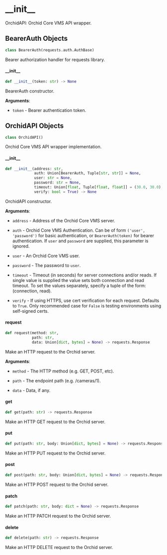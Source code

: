 <a id="__init__"></a>

# \_\_init\_\_

OrchidAPI: Orchid Core VMS API wrapper.

<a id="__init__.BearerAuth"></a>

## BearerAuth Objects

```python
class BearerAuth(requests.auth.AuthBase)
```

Bearer authorization handler for requests library.

<a id="__init__.BearerAuth.__init__"></a>

#### \_\_init\_\_

```python
def __init__(token: str) -> None
```

BearerAuth constructor.

**Arguments**:

- `token` - Bearer authentication token.

<a id="__init__.OrchidAPI"></a>

## OrchidAPI Objects

```python
class OrchidAPI()
```

Orchid Core VMS API wrapper implementation.

<a id="__init__.OrchidAPI.__init__"></a>

#### \_\_init\_\_

```python
def __init__(address: str,
             auth: Union[BearerAuth, Tuple[str, str]] = None,
             user: str = None,
             password: str = None,
             timeout: Union[float, Tuple[float, float]] = (30.0, 30.0),
             verify: bool = True) -> None
```

OrchidAPI constructor.

**Arguments**:

- `address` - Address of the Orchid Core VMS server.
  
- `auth` - Orchid Core VMS Authentication. Can be of form `('user', 'password')` for basic
  authentication, or `BearerAuth(token)` for bearer authentication. If `user` and
  `password` are supplied, this parameter is ignored.
  
- `user` - An Orchid Core VMS user.
  
- `password` - The password to `user`.
  
- `timeout` - Timeout (in seconds) for server connections and/or reads. If single value
  is supplied the value sets both connection and read timeout. To set the values
  separately, specify a tuple of the form: (connection, read).
  
- `verify` - If using HTTPS, use cert verification for each request. Defaults to `True`.
  Only recommended case for `False` is testing environments using self-signed certs.

<a id="__init__.OrchidAPI.request"></a>

#### request

```python
def request(method: str,
            path: str,
            data: Union[dict, bytes] = None) -> requests.Response
```

Make an HTTP request to the Orchid server.

**Arguments**:

- `method` - The HTTP method (e.g. GET, POST, etc).
  
- `path` - The endpoint path (e.g. /cameras/1).
  
- `data` - Data, if any.

<a id="__init__.OrchidAPI.get"></a>

#### get

```python
def get(path: str) -> requests.Response
```

Make an HTTP GET request to the Orchid server.

<a id="__init__.OrchidAPI.put"></a>

#### put

```python
def put(path: str, body: Union[dict, bytes] = None) -> requests.Response
```

Make an HTTP PUT request to the Orchid server.

<a id="__init__.OrchidAPI.post"></a>

#### post

```python
def post(path: str, body: Union[dict, bytes] = None) -> requests.Response
```

Make an HTTP POST request to the Orchid server.

<a id="__init__.OrchidAPI.patch"></a>

#### patch

```python
def patch(path: str, body: dict = None) -> requests.Response
```

Make an HTTP PATCH request to the Orchid server.

<a id="__init__.OrchidAPI.delete"></a>

#### delete

```python
def delete(path: str) -> requests.Response
```

Make an HTTP DELETE request to the Orchid server.

